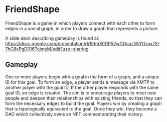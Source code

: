 # FriendShape

FriendShape is a game in which players connect with each other to form edges in a social graph, in order to draw a graph that represents a picture.

A slide deck describing gameplay is found at:
https://docs.google.com/presentation/d/1EtmX0DP52wGDoazNVlYlzpx7S-7hC8xPgD016TcjmeM/edit?usp=sharing

## Gameplay

One or more players begin with a goal in the form of a graph, and a unique ID for this goal.  To form an edge, a player sends a message via XMTP to another player with the goal ID.  If the other player responds with the same goal ID, an edge is created.  The aim is to encourage players to meet new people and deepen their relationships with existing friends, so that they can form the necessary edges to build the goal.  Players win by creating a graph that is topologically equivalent to the goal.  Once they win, they become a DAO which collectively owns an NFT commemorating their victory.

